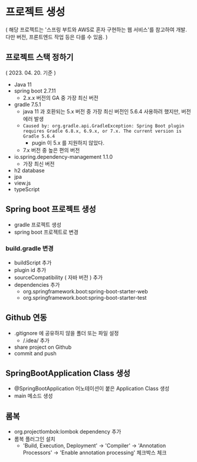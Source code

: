 # 프로젝트 생성
( 해당 프로젝트는 '스프링 부트와 AWS로 혼자 구현하는 웹 서비스'를 참고하여 개발. 다만 버전, 프론트엔드 작업 등은 다를 수 있음. )

## 프로젝트 스택 정하기
( 2023. 04. 20. 기준 )
- Java 11
- spring boot 2.7.11
    - 2.x.x 버전의 GA 중 가장 최신 버전
- gradle 7.5.1
    - java 11 과 호환되는 5.x 버전 중 가장 최신 버전인 5.6.4 사용하려 했지만, 버전 에러 발생
    - ``` Caused by: org.gradle.api.GradleException: Spring Boot plugin requires Gradle 6.8.x, 6.9.x, or 7.x. The current version is Gradle 5.6.4 ```
        - pugin 이 5.x 를 지원하지 않았다.
    - 7.x 버전 중 높은 편의 버전
- io.spring.dependency-management 1.1.0
    - 가장 최신 버전
- h2 database
- jpa 
- view.js
- typeScript

## Spring boot 프로젝트 생성
- gradle 프로젝트 생성
- spring boot 프로젝트로 변경

### build.gradle 변경
- buildScript 추가
- plugin id 추가
- sourceCompatibility ( 자바 버전 ) 추가
- dependencies 추가
    - org.springframework.boot:spring-boot-starter-web
    - org.springframework.boot:spring-boot-starter-test

## Github 연동
- .gitignore 에 공유하지 않을 폴더 또는 파일 설정
    - /.idea/ 추가
- share project on Github
- commit and push

## SpringBootApplication Class 생성
- @SpringBootApplication 어노테이션이 붙은 Application Class 생성
- main 메소드 생성

## 롬복
- org.projectlombok:lombok dependency 추가
- 롬복 플러그인 설치
    - 'Build, Execution, Deployment' -> 'Compiler' -> 'Annotation Processors' -> 'Enable annotation processing' 체크박스 체크
    
